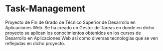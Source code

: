 # Task-Management
Proyecto de Fin de Grado de Técnico Superior de Desarrollo en Aplicaciones Web. Se ha creado un Gestor de Tareas en donde en dicho proyecto se aplican los conocimientos obtenidos en los cursos de Desarrollo en Aplicaciones Web así como diversas tecnologías que se ven reflejadas en dicho proyecto.
